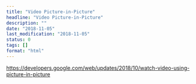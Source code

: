 ```yaml
---
title: "Video Picture-in-Picture"
headline: "Video Picture-in-Picture"
description: ""
date: "2018-11-05"
last_modification: "2018-11-05"
status: 0
tags: []
format: "html"
---
```


https://developers.google.com/web/updates/2018/10/watch-video-using-picture-in-picture